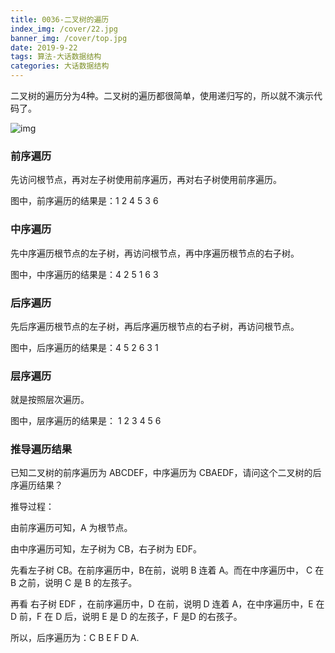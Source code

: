 ```yaml
---
title: 0036-二叉树的遍历
index_img: /cover/22.jpg
banner_img: /cover/top.jpg
date: 2019-9-22
tags: 算法-大话数据结构
categories: 大话数据结构
---
```




二叉树的遍历分为4种。二叉树的遍历都很简单，使用递归写的，所以就不演示代码了。



![img](http://c.biancheng.net/uploads/allimg/190427/0946243158-1.gif)



### 前序遍历

先访问根节点，再对左子树使用前序遍历，再对右子树使用前序遍历。

图中，前序遍历的结果是：1 2 4 5 3 6



### 中序遍历

先中序遍历根节点的左子树，再访问根节点，再中序遍历根节点的右子树。

图中，中序遍历的结果是：4 2 5 1 6 3



### 后序遍历

先后序遍历根节点的左子树，再后序遍历根节点的右子树，再访问根节点。

图中，后序遍历的结果是：4 5 2 6 3 1



### 层序遍历

就是按照层次遍历。

图中，层序遍历的结果是： 1 2 3 4 5 6



### 推导遍历结果

已知二叉树的前序遍历为 ABCDEF，中序遍历为 CBAEDF，请问这个二叉树的后序遍历结果？

推导过程：

由前序遍历可知，A 为根节点。

由中序遍历可知，左子树为 CB，右子树为 EDF。

先看左子树 CB。在前序遍历中，B在前，说明 B 连着 A。而在中序遍历中， C 在 B 之前，说明 C 是 B 的左孩子。

再看 右子树 EDF ，在前序遍历中，D 在前，说明 D 连着 A，在中序遍历中，E 在 D 前，F 在 D 后，说明 E 是 D 的左孩子，F 是D 的右孩子。

所以，后序遍历为：C B E F D A.




